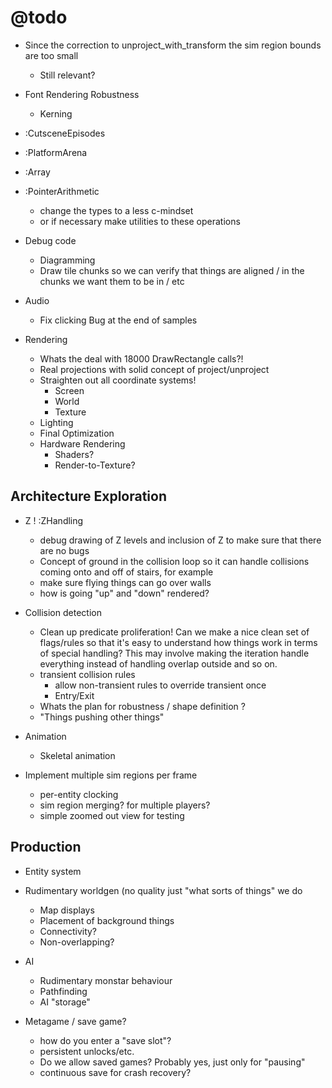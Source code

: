 # @todo
- Since the correction to unproject_with_transform the sim region bounds are too small
    - Still relevant?
- Font Rendering Robustness
    - Kerning
    
- :CutsceneEpisodes
- :PlatformArena
- :Array
- :PointerArithmetic
    - change the types to a less c-mindset
    - or if necessary make utilities to these operations

- Debug code
    - Diagramming
    - Draw tile chunks so we can verify that things are aligned / in the chunks we want them to be in / etc

- Audio
    - Fix clicking Bug at the end of samples

- Rendering
    - Whats the deal with 18000 DrawRectangle calls?!
    - Real projections with solid concept of project/unproject
    - Straighten out all coordinate systems!
        - Screen
        - World
        - Texture
    - Lighting
    - Final Optimization
    - Hardware Rendering
        - Shaders?
        - Render-to-Texture?
        
## Architecture Exploration

- Z ! :ZHandling
    - debug drawing of Z levels and inclusion of Z to make sure
        that there are no bugs
    - Concept of ground in the collision loop so it can handle 
        collisions coming onto and off of stairs, for example
    - make sure flying things can go over walls
    - how is going "up" and "down" rendered?

- Collision detection
    - Clean up predicate proliferation! Can we make a nice clean
        set of flags/rules so that it's easy to understand how
        things work in terms of special handling? This may involve
        making the iteration handle everything instead of handling 
        overlap outside and so on.
    - transient collision rules
        - allow non-transient rules to override transient once
        - Entry/Exit
    - Whats the plan for robustness / shape definition ?
    - "Things pushing other things"

- Animation
    - Skeletal animation
- Implement multiple sim regions per frame
    - per-entity clocking
    - sim region merging?  for multiple players?
    - simple zoomed out view for testing

## Production

- Entity system

- Rudimentary worldgen (no quality just "what sorts of things" we do
    - Map displays
    - Placement of background things
    - Connectivity?
    - Non-overlapping?
- AI
    - Rudimentary monstar behaviour
    - Pathfinding
    - AI "storage"
 
- Metagame / save game?
    - how do you enter a "save slot"?
    - persistent unlocks/etc.
    - Do we allow saved games? Probably yes, just only for "pausing"
    - continuous save for crash recovery?